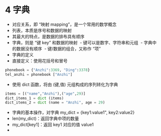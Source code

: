 # 4 字典
- 对应关系，即 “映射 mapping”，是一个常用的数学概念
- 列表，本质是序号和数据的映射
 - 其最大的特点，是数据的排布具有顺序
- 字典，则是 “键 key” 和数据的映射
  - 键可以是数字、字符串和元组
  - 字典中的数据没有顺序
  - 键/数据的组合，又称作 “项”
- 字典的定义
 - 直接定义：使用花括号和冒号
 ```python
 phonebook = {"Anzhi":3369, "Ding":3378}
 tel_anzhi = phonebook ["Anzhi"]
 ```
 - 使用 dict 函数，将由 (键,值) 元组构成的序列转化为字典
 ```python
 items = [("name","Anzhi"),("age",29)]
 dict_items_1 = dict (items)
 dict_items_2 = dict (name = "Anzhi", age = 29)
 ```
- 字典的基本操作，对字典 my_dict = {key1:value1", key2:value2}
 - len(my_dict)：返回字典中项的数量
 - my_dict[key1]：返回 key1 对应的值 value1
 - 

